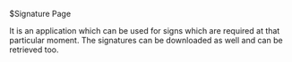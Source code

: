 $Signature Page

It is an application which can be used for signs which are required at that particular moment. The signatures can be downloaded as well and can be retrieved too.
